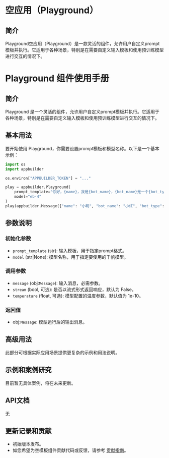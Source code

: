 # 空应用（Playground）

## 简介
Playground空应用（Playground）是一款灵活的组件，允许用户自定义prompt模板并执行。它适用于各种场景，特别是在需要自定义输入模板和使用预训练模型进行交互的情况下。

# Playground 组件使用手册

## 简介
Playground 是一个灵活的组件，允许用户自定义prompt模板并执行。它适用于各种场景，特别是在需要自定义输入模板和使用预训练模型进行交互的情况下。

## 基本用法
要开始使用 Playground，你需要设置prompt模板和模型名称。以下是一个基本示例：

```python
import os
import appbuilder

os.environ["APPBUILDER_TOKEN"] = "..."

play = appbuilder.Playground(
    prompt_template="你好，{name}，我是{bot_name}，{bot_name}是一个{bot_type}，我可以{bot_function}，你可以问我{bot_question}。",
    model="eb-4"
)
play(appbuilder.Message({"name": "小明", "bot_name": "小红", "bot_type": "聊天机器人", "bot_function": "聊天", "bot_question": "你好吗？"}), stream=False)
```

## 参数说明
### 初始化参数
- `prompt_template` (str): 输入模板，用于指定prompt格式。
- `model` (str|None): 模型名称，用于指定要使用的千帆模型。

### 调用参数
- `message` (obj:`Message`): 输入消息，必需参数。
- `stream` (bool, 可选): 是否以流式形式返回响应，默认为 False。
- `temperature` (float, 可选): 模型配置的温度参数，默认值为 1e-10。

### 返回值
- obj:`Message`: 模型运行后的输出消息。

## 高级用法
此部分可根据实际应用场景提供更复杂的示例和用法说明。

## 示例和案例研究
目前暂无具体案例，将在未来更新。

## API文档
无

## 更新记录和贡献
- 初始版本发布。
- 如您希望为空模板组件贡献代码或反馈，请参考 [贡献指南](#)。

